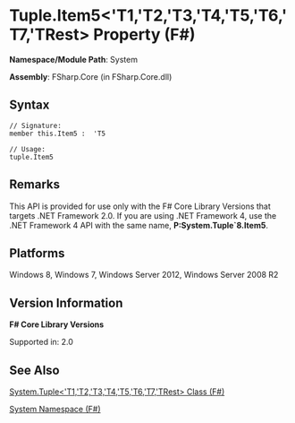# Tuple.Item5<'T1,'T2,'T3,'T4,'T5,'T6,'T7,'TRest> Property (F#)

**Namespace/Module Path**: System

**Assembly**: FSharp.Core (in FSharp.Core.dll)


## Syntax

```
// Signature:
member this.Item5 :  'T5

// Usage:
tuple.Item5
```

## Remarks
This API is provided for use only with the F# Core Library Versions that targets .NET Framework 2.0. If you are using .NET Framework 4, use the .NET Framework 4 API with the same name, **P:System.Tuple&#96;8.Item5**.


## Platforms
Windows 8, Windows 7, Windows Server 2012, Windows Server 2008 R2


## Version Information
**F# Core Library Versions**

Supported in: 2.0




## See Also
[System.Tuple&#60;'T1,'T2,'T3,'T4,'T5,'T6,'T7,'TRest&#62; Class &#40;F&#35;&#41;](System.Tuple%28%27T1%2C%27T2%2C%27T3%2C%27T4%2C%27T5%2C%27T6%2C%27T7%2C%27TRest%29+Class+%28FSharp%29.md)

[System Namespace &#40;F&#35;&#41;](System+Namespace+%28FSharp%29.md)


